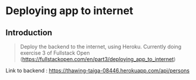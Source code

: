 # Deploying app to internet

## Introduction

> Deploy the backend to the internet, using Heroku. Currently doing exercise 3 of Fullstack Open (https://fullstackopen.com/en/part3/deploying_app_to_internet)

Link to backend : https://thawing-taiga-08446.herokuapp.com/api/persons
